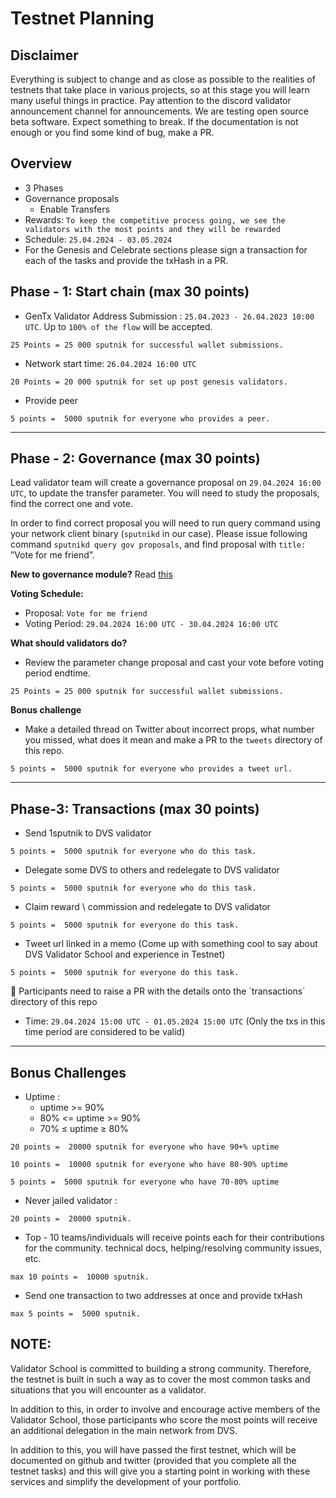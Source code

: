 # **Testnet Planning**

## **Disclaimer**

Everything is subject to change and as close as possible to the realities of testnets that take place in various projects, so at this stage you will learn many useful things in practice. Pay attention to the discord validator announcement channel for announcements. We are testing open source beta software. Expect something to break. If the documentation is not enough or you find some kind of bug, make a PR.

## **Overview**

- 3 Phases
- Governance proposals
    - Enable Transfers
- Rewards: `To keep the competitive process going, we see the validators with the most points and they will be rewarded`
- Schedule: `25.04.2024 - 03.05.2024`
- For the Genesis and Celebrate sections please sign a transaction for each of the tasks and provide the txHash in a PR.

## **Phase - 1: Start chain (max 30 points)**

- GenTx Validator Address Submission : `25.04.2023 - 26.04.2023 10:00 UTC`. Up to `100% of the flow` will be accepted.

 `25 Points = 25 000 sputnik for successful wallet submissions.`

- Network start time:  `26.04.2024 16:00 UTC`

`20 Points = 20 000 sputnik for set up post genesis validators.`

- Provide peer

`5 points =  5000 sputnik for everyone who provides a peer.`

---

## **Phase - 2: Governance (max 30 points)**

Lead validator team will create a governance proposal on `29.04.2024 16:00 UTC`, to update the transfer parameter. You will need to study the proposals, find the correct one and vote.

In order to find correct proposal you will need to run query command using your network client binary (`sputnikd` in our case). Please issue following command `sputnikd query gov proposals`, and find proposal with `title:` ”Vote for me friend”.

**New to governance module?** Read [this](https://docs.cosmos.network/main/modules/gov)

**Voting Schedule:**

- Proposal: `Vote for me friend`
- Voting Period: `29.04.2024 16:00 UTC - 30.04.2024 16:00 UTC`

**What should validators do?**

- Review the parameter change proposal and cast your vote before voting period endtime.

`25 Points = 25 000 sputnik for successful wallet submissions.`

**Bonus challenge**

- Make a detailed thread on Twitter about incorrect props, what number you missed, what does it mean and make a PR to the `tweets` directory of this repo.

`5 points =  5000 sputnik for everyone who provides a tweet url.`

---

## **Phase-3: Transactions (max 30 points)**

- Send 1sputnik to DVS validator

`5 points =  5000 sputnik for everyone who do this task.`

- Delegate some DVS to others and redelegate to DVS validator

`5 points =  5000 sputnik for everyone who do this task.`

- Claim reward \ commission and redelegate to DVS validator

`5 points =  5000 sputnik for everyone do this task.`

- Tweet url linked in a memo (Come up with something cool to say about DVS Validator School and experience in Testnet)

`5 points =  5000 sputnik for everyone do this task.`

<aside>
📌 Participants need to raise a PR with the details onto the `transactions` directory of this repo

- Time: `29.04.2024 15:00 UTC - 01.05.2024 15:00 UTC`
(Only the txs in this time period are considered to be valid)
</aside>

---

## **Bonus Challenges**

- Uptime :
    - uptime >= 90%
    - 80% <= uptime >= 90%
    - 70% ≤ uptime ≥ 80%

`20 points =  20000 sputnik for everyone who have 90+% uptime`

`10 points =  10000 sputnik for everyone who have 80-90% uptime`

`5 points =  5000 sputnik for everyone who have 70-80% uptime`

- Never jailed validator :

`20 points =  20000 sputnik.`

- Top - 10 teams/individuals will receive points each for their contributions for the community. technical docs, helping/resolving community issues, etc.

`max 10 points =  10000 sputnik.`

- Send one transaction to two addresses at once and provide txHash

`max 5 points =  5000 sputnik.`

## **NOTE:**

Validator School is committed to building a strong community. Therefore, the testnet is built in such a way as to cover the most common tasks and situations that you will encounter as a validator.

In addition to this, in order to involve and encourage active members of the Validator School, those participants who score the most points will receive an additional delegation in the main network from DVS.

In addition to this, you will have passed the first testnet, which will be documented on github and twitter (provided that you complete all the testnet tasks) and this will give you a starting point in working with these services and simplify the development of your portfolio.
